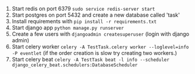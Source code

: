 1. Start redis on port 6379 `sudo service redis-server start`
2. Start postgres on port 5432 and create a new database called 'task'
3. Install requirements with `pip install -r requirements.txt`
4. Start django app `python manage.py runserver`
5. Create a few users with `djangoadmin createsuperuser` (login with django admin)
6. Start celery worker `celery -A TestTask.celery worker --loglevel=info -P eventlet` (if the order creation is slow try creating two workers.)
7. Start celery beat `celery -A TestTask beat -l info --scheduler django_celery_beat.schedulers:DatabaseScheduler`
